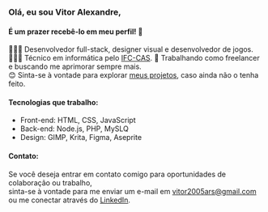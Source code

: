 ### Olá, eu sou Vitor Alexandre,

#### É um prazer recebê-lo em meu perfil! 👋

👩🏻‍💻 Desenvolvedor full-stack, designer visual e desenvolvedor de jogos.<br/>
👩🏻‍🎓 Técnico em informática pelo [IFC-CAS](https://sombrio.ifc.edu.br/).
🎨 Trabalhando como freelancer e buscando me aprimorar sempre mais.<br/>
😊 Sinta-se à vontade para explorar [meus projetos](https://github.com/VitorARS?tab=repositories), caso ainda não o tenha feito.<br/>

#### Tecnologias que trabalho:
- Front-end: HTML, CSS, JavaScript
- Back-end: Node.js, PHP, MySLQ
- Design: GIMP, Krita, Figma, Aseprite

#### Contato:
  Se você deseja entrar em contato comigo para oportunidades de colaboração ou trabalho,<br/> sinta-se à vontade para me enviar um e-mail em [vitor2005ars@gmail.com](mailto:vitor2005ars@gmail.com) ou me conectar através do [LinkedIn](link_para_o_perfil_linkedin).

